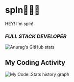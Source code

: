 # spln👨🏻‍💻
HEY! I'm spln!
### *FULL STACK DEVELOPER*

![Anurag's GitHub stats](https://github-readme-stats.vercel.app/api?username=spln13&show_icons=true&theme=synthwave)


## My Coding Activity
![My Code::Stats history graph](https://codestats-readme.wegfan.cn/history-graph/spln?history_days=30)
